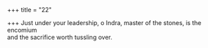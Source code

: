 +++
title = "22"

+++
Just under your leadership, o Indra, master of the stones, is the  
encomium  
and the sacrifice worth tussling over.  